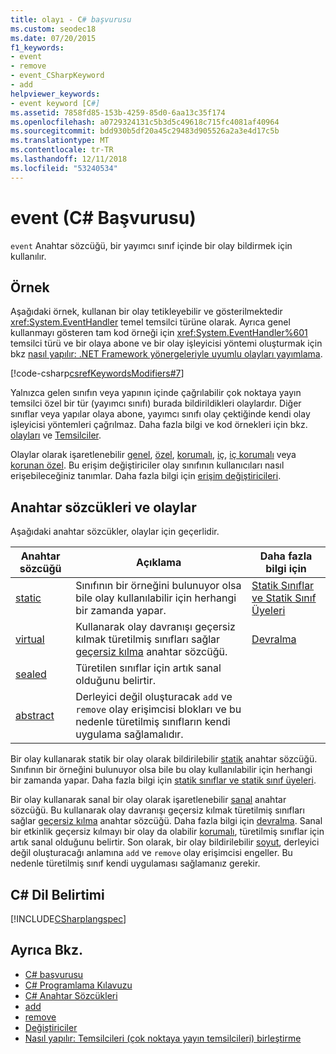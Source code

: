 ```yaml
---
title: olayı - C# başvurusu
ms.custom: seodec18
ms.date: 07/20/2015
f1_keywords:
- event
- remove
- event_CSharpKeyword
- add
helpviewer_keywords:
- event keyword [C#]
ms.assetid: 7858fd85-153b-4259-85d0-6aa13c35f174
ms.openlocfilehash: a0729324131c5b3d5c49618c715fc4081af40964
ms.sourcegitcommit: bdd930b5df20a45c29483d905526a2a3e4d17c5b
ms.translationtype: MT
ms.contentlocale: tr-TR
ms.lasthandoff: 12/11/2018
ms.locfileid: "53240534"
---
```

# <a name="event-c-reference"></a>event (C# Başvurusu)
`event` Anahtar sözcüğü, bir yayımcı sınıf içinde bir olay bildirmek için kullanılır.  
  
## <a name="example"></a>Örnek  
 Aşağıdaki örnek, kullanan bir olay tetikleyebilir ve gösterilmektedir <xref:System.EventHandler> temel temsilci türüne olarak. Ayrıca genel kullanmayı gösteren tam kod örneği için <xref:System.EventHandler%601> temsilci türü ve bir olaya abone ve bir olay işleyicisi yöntemi oluşturmak için bkz [nasıl yapılır: .NET Framework yönergeleriyle uyumlu olayları yayımlama](../../../csharp/programming-guide/events/how-to-publish-events-that-conform-to-net-framework-guidelines.md).  
  
 [!code-csharp[csrefKeywordsModifiers#7](~/samples/snippets/csharp/VS_Snippets_VBCSharp/csrefKeywordsModifiers/CS/csrefKeywordsModifiers.cs#7)]
  
 Yalnızca gelen sınıfın veya yapının içinde çağrılabilir çok noktaya yayın temsilci özel bir tür (yayımcı sınıfı) burada bildirildikleri olaylardır. Diğer sınıflar veya yapılar olaya abone, yayımcı sınıfı olay çektiğinde kendi olay işleyicisi yöntemleri çağrılmaz. Daha fazla bilgi ve kod örnekleri için bkz. [olayları](../../../csharp/programming-guide/events/index.md) ve [Temsilciler](../../../csharp/programming-guide/delegates/index.md).  
  
 Olaylar olarak işaretlenebilir [genel](../../../csharp/language-reference/keywords/public.md), [özel](../../../csharp/language-reference/keywords/private.md), [korumalı](../../../csharp/language-reference/keywords/protected.md), [iç](../../../csharp/language-reference/keywords/internal.md), [iç korumalı](../../../csharp/language-reference/keywords/protected-internal.md) veya [korunan özel](../../../csharp/language-reference/keywords/private-protected.md). Bu erişim değiştiriciler olay sınıfının kullanıcıları nasıl erişebileceğiniz tanımlar. Daha fazla bilgi için [erişim değiştiricileri](../../../csharp/programming-guide/classes-and-structs/access-modifiers.md).  
  
## <a name="keywords-and-events"></a>Anahtar sözcükleri ve olaylar  
 Aşağıdaki anahtar sözcükler, olaylar için geçerlidir.  
  
|Anahtar sözcüğü|Açıklama|Daha fazla bilgi için|  
|-------------|-----------------|--------------------------|  
|[static](../../../csharp/language-reference/keywords/static.md)|Sınıfının bir örneğini bulunuyor olsa bile olay kullanılabilir için herhangi bir zamanda yapar.|[Statik Sınıflar ve Statik Sınıf Üyeleri](../../../csharp/programming-guide/classes-and-structs/static-classes-and-static-class-members.md)|  
|[virtual](../../../csharp/language-reference/keywords/virtual.md)|Kullanarak olay davranışı geçersiz kılmak türetilmiş sınıfları sağlar [geçersiz kılma](../../../csharp/language-reference/keywords/override.md) anahtar sözcüğü.|[Devralma](../../../csharp/programming-guide/classes-and-structs/inheritance.md)|  
|[sealed](../../../csharp/language-reference/keywords/sealed.md)|Türetilen sınıflar için artık sanal olduğunu belirtir.||  
|[abstract](../../../csharp/language-reference/keywords/abstract.md)|Derleyici değil oluşturacak `add` ve `remove` olay erişimcisi blokları ve bu nedenle türetilmiş sınıfların kendi uygulama sağlamalıdır.||  
  
 Bir olay kullanarak statik bir olay olarak bildirilebilir [statik](../../../csharp/language-reference/keywords/static.md) anahtar sözcüğü. Sınıfının bir örneğini bulunuyor olsa bile bu olay kullanılabilir için herhangi bir zamanda yapar. Daha fazla bilgi için [statik sınıflar ve statik sınıf üyeleri](../../../csharp/programming-guide/classes-and-structs/static-classes-and-static-class-members.md).  
  
 Bir olay kullanarak sanal bir olay olarak işaretlenebilir [sanal](../../../csharp/language-reference/keywords/virtual.md) anahtar sözcüğü. Bu kullanarak olay davranışı geçersiz kılmak türetilmiş sınıfları sağlar [geçersiz kılma](../../../csharp/language-reference/keywords/override.md) anahtar sözcüğü. Daha fazla bilgi için [devralma](../../../csharp/programming-guide/classes-and-structs/inheritance.md). Sanal bir etkinlik geçersiz kılmayı bir olay da olabilir [korumalı](../../../csharp/language-reference/keywords/sealed.md), türetilmiş sınıflar için artık sanal olduğunu belirtir. Son olarak, bir olay bildirilebilir [soyut](../../../csharp/language-reference/keywords/abstract.md), derleyici değil oluşturacağı anlamına `add` ve `remove` olay erişimcisi engeller. Bu nedenle türetilmiş sınıf kendi uygulaması sağlamanız gerekir.  
  
## <a name="c-language-specification"></a>C# Dil Belirtimi  
 [!INCLUDE[CSharplangspec](~/includes/csharplangspec-md.md)]  
  
## <a name="see-also"></a>Ayrıca Bkz.  

- [C# başvurusu](../../../csharp/language-reference/index.md)  
- [C# Programlama Kılavuzu](../../../csharp/programming-guide/index.md)  
- [C# Anahtar Sözcükleri](../../../csharp/language-reference/keywords/index.md)  
- [add](../../../csharp/language-reference/keywords/add.md)  
- [remove](../../../csharp/language-reference/keywords/remove.md)  
- [Değiştiriciler](../../../csharp/language-reference/keywords/modifiers.md)  
- [Nasıl yapılır: Temsilcileri (çok noktaya yayın temsilcileri) birleştirme](../../../csharp/programming-guide/delegates/how-to-combine-delegates-multicast-delegates.md)
